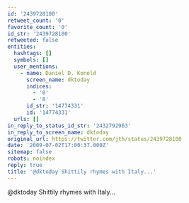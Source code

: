 ```yaml
---
id: '2439728100'
retweet_count: '0'
favorite_count: '0'
id_str: '2439728100'
retweeted: false
entities:
  hashtags: []
  symbols: []
  user_mentions:
    - name: Daniel D. Konold
      screen_name: dktoday
      indices:
        - '0'
        - '8'
      id_str: '14774331'
      id: '14774331'
  urls: []
in_reply_to_status_id_str: '2432792963'
in_reply_to_screen_name: dktoday
original_url: https://twitter.com/jth/status/2439728100
date: '2009-07-02T17:00:37.000Z'
sitemap: false
robots: noindex
reply: true
title: '@dktoday Shittily rhymes with Italy...'
---
```


@dktoday Shittily rhymes with Italy...